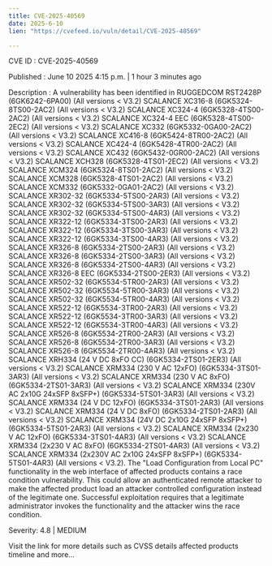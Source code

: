 ```yaml
---
title: CVE-2025-40569
date: 2025-6-10
lien: "https://cvefeed.io/vuln/detail/CVE-2025-40569"

---
```


CVE ID : CVE-2025-40569

Published :  June 10
2025
4:15 p.m. | 1 hour
3 minutes ago

Description : A vulnerability has been identified in RUGGEDCOM RST2428P (6GK6242-6PA00) (All versions < V3.2)
SCALANCE XC316-8 (6GK5324-8TS00-2AC2) (All versions < V3.2)
SCALANCE XC324-4 (6GK5328-4TS00-2AC2) (All versions < V3.2)
SCALANCE XC324-4 EEC (6GK5328-4TS00-2EC2) (All versions < V3.2)
SCALANCE XC332 (6GK5332-0GA00-2AC2) (All versions < V3.2)
SCALANCE XC416-8 (6GK5424-8TR00-2AC2) (All versions < V3.2)
SCALANCE XC424-4 (6GK5428-4TR00-2AC2) (All versions < V3.2)
SCALANCE XC432 (6GK5432-0GR00-2AC2) (All versions < V3.2)
SCALANCE XCH328 (6GK5328-4TS01-2EC2) (All versions < V3.2)
SCALANCE XCM324 (6GK5324-8TS01-2AC2) (All versions < V3.2)
SCALANCE XCM328 (6GK5328-4TS01-2AC2) (All versions < V3.2)
SCALANCE XCM332 (6GK5332-0GA01-2AC2) (All versions < V3.2)
SCALANCE XR302-32 (6GK5334-5TS00-2AR3) (All versions < V3.2)
SCALANCE XR302-32 (6GK5334-5TS00-3AR3) (All versions < V3.2)
SCALANCE XR302-32 (6GK5334-5TS00-4AR3) (All versions < V3.2)
SCALANCE XR322-12 (6GK5334-3TS00-2AR3) (All versions < V3.2)
SCALANCE XR322-12 (6GK5334-3TS00-3AR3) (All versions < V3.2)
SCALANCE XR322-12 (6GK5334-3TS00-4AR3) (All versions < V3.2)
SCALANCE XR326-8 (6GK5334-2TS00-2AR3) (All versions < V3.2)
SCALANCE XR326-8 (6GK5334-2TS00-3AR3) (All versions < V3.2)
SCALANCE XR326-8 (6GK5334-2TS00-4AR3) (All versions < V3.2)
SCALANCE XR326-8 EEC (6GK5334-2TS00-2ER3) (All versions < V3.2)
SCALANCE XR502-32 (6GK5534-5TR00-2AR3) (All versions < V3.2)
SCALANCE XR502-32 (6GK5534-5TR00-3AR3) (All versions < V3.2)
SCALANCE XR502-32 (6GK5534-5TR00-4AR3) (All versions < V3.2)
SCALANCE XR522-12 (6GK5534-3TR00-2AR3) (All versions < V3.2)
SCALANCE XR522-12 (6GK5534-3TR00-3AR3) (All versions < V3.2)
SCALANCE XR522-12 (6GK5534-3TR00-4AR3) (All versions < V3.2)
SCALANCE XR526-8 (6GK5534-2TR00-2AR3) (All versions < V3.2)
SCALANCE XR526-8 (6GK5534-2TR00-3AR3) (All versions < V3.2)
SCALANCE XR526-8 (6GK5534-2TR00-4AR3) (All versions < V3.2)
SCALANCE XRH334 (24 V DC
8xFO
CC) (6GK5334-2TS01-2ER3) (All versions < V3.2)
SCALANCE XRM334 (230 V AC
12xFO) (6GK5334-3TS01-3AR3) (All versions < V3.2)
SCALANCE XRM334 (230 V AC
8xFO) (6GK5334-2TS01-3AR3) (All versions < V3.2)
SCALANCE XRM334 (230V AC
2x10G
24xSFP
8xSFP+) (6GK5334-5TS01-3AR3) (All versions < V3.2)
SCALANCE XRM334 (24 V DC
12xFO) (6GK5334-3TS01-2AR3) (All versions < V3.2)
SCALANCE XRM334 (24 V DC
8xFO) (6GK5334-2TS01-2AR3) (All versions < V3.2)
SCALANCE XRM334 (24V DC
2x10G
24xSFP
8xSFP+) (6GK5334-5TS01-2AR3) (All versions < V3.2)
SCALANCE XRM334 (2x230 V AC
12xFO) (6GK5334-3TS01-4AR3) (All versions < V3.2)
SCALANCE XRM334 (2x230 V AC
8xFO) (6GK5334-2TS01-4AR3) (All versions < V3.2)
SCALANCE XRM334 (2x230V AC
2x10G
24xSFP
8xSFP+) (6GK5334-5TS01-4AR3) (All versions < V3.2). The "Load Configuration from Local PC" functionality in the web interface of affected products contains a race condition vulnerability. This could allow an authenticated remote attacker to make the affected product load an attacker controlled configuration instead of the legitimate one. Successful exploitation requires that a legitimate administrator invokes the functionality and the attacker wins the race condition.

Severity: 4.8 | MEDIUM

Visit the link for more details
such as CVSS details
affected products
timeline
and more...
